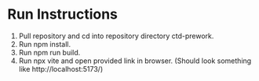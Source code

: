 # Run Instructions
1. Pull repository and cd into repository directory ctd-prework.
2. Run npm install.
3. Run npm run build.
4. Run npx vite and open provided link in browser. (Should look something like http://localhost:5173/)